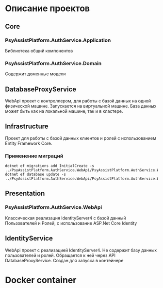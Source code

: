 ﻿# Описание проектов

## Core

### PsyAssistPlatform.AuthService.Application

Библиотека общий компонентов

### PsyAssistPlatform.AuthService.Domain

Содержит доменные модели

## DatabaseProxyService

WebApi проект с контроллером, для работы с базой данных на одной физической машине. Запускается на виртуальной машине. База данных может быть как на локальной машине, так и в кластере.

## Infrastructure

Проект для работы с базой данных клиентов и ролей с использованием Entity Framework Core.

### Применение миграций
```
dotnet ef migrations add InitialCreate -s ../PsyAssistPlatform.AuthService.WebApi/PsyAssistPlatform.AuthService.WebApi.csproj
dotnet ef database update -s ../PsyAssistPlatform.AuthService.WebApi/PsyAssistPlatform.AuthService.WebApi.csproj
```

## Presentation

### PsyAssistPlatform.AuthService.WebApi

Классическая реализация IdentityServer4 с базой данный Пользователей и Ролей, с использование ASP.Net Core Identity

## IdentityService

WebApi проект с реализацией IdentityServer4.
Не содержит базу данных пользователей и ролей. Обращается к ней через API DatabaseProxyService.
Создан для запуска в контейнере

# Docker container